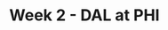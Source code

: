 ---
layout: game
title: Week 2 - DAL at PHI
season: 2015
game_id: 2015_02_DAL_PHI
away_team: DAL
home_team: PHI
---